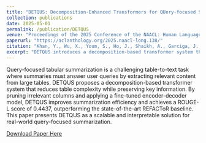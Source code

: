 ```yaml
---
title: "DETQUS: Decomposition-Enhanced Transformers for QUery-focused Summarization"
collection: publications
date: 2025-05-01
permalink: /publication/DETQUS
venue: "Proceedings of the 2025 Conference of the NAACL: Human Language Technologies (Volume 1: Long Papers)"
paperurl: "https://aclanthology.org/2025.naacl-long.138/"
citation: "Khan, Y., Wu, X., Youm, S., Ho, J., Shaikh, A., Garciga, J., Sharma, R., & Dorr, B. (2025). DETQUS: Decomposition-Enhanced Transformers for QUery-focused Summarization. In Proceedings of the NAACL 2025: Human Language Technologies, Vol. 1."
excerpt: "DETQUS introduces a decomposition-based transformer system that improves query-focused table-to-text summarization through column pruning and ROUGE-L gains."
---
```


Query-focused tabular summarization is a challenging table-to-text task where summaries must answer user queries by extracting relevant content from large tables. DETQUS proposes a decomposition-based transformer system that reduces table complexity while preserving key information. By pruning irrelevant columns and applying a fine-tuned encoder-decoder model, DETQUS improves summarization efficiency and achieves a ROUGE-L score of 0.4437, outperforming the state-of-the-art REFACToR baseline. This paper presents DETQUS as a scalable and interpretable solution for real-world query-focused summarization.

[Download Paper Here](https://aclanthology.org/2025.naacl-long.138/)
